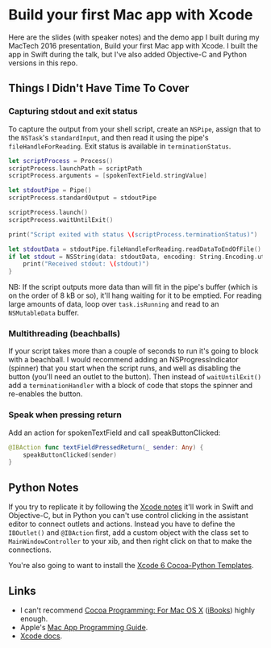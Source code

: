 Build your first Mac app with Xcode
===================================

Here are the slides (with speaker notes) and the demo app I built during my MacTech 2016 presentation, Build your first Mac app with Xcode. I built the app in Swift during the talk, but I've also added Objective-C and Python versions in this repo.


Things I Didn't Have Time To Cover
----------------------------------


### Capturing stdout and exit status

To capture the output from your shell script, create an `NSPipe`, assign that to the `NSTask`'s `standardInput`, and then read it using the pipe's `fileHandleForReading`. Exit status is available in `terminationStatus`.

```swift
let scriptProcess = Process()
scriptProcess.launchPath = scriptPath
scriptProcess.arguments = [spokenTextField.stringValue]

let stdoutPipe = Pipe()
scriptProcess.standardOutput = stdoutPipe

scriptProcess.launch()
scriptProcess.waitUntilExit()

print("Script exited with status \(scriptProcess.terminationStatus)")

let stdoutData = stdoutPipe.fileHandleForReading.readDataToEndOfFile()
if let stdout = NSString(data: stdoutData, encoding: String.Encoding.utf8.rawValue) {
    print("Received stdout: \(stdout)")
}
```

NB: If the script outputs more data than will fit in the pipe's buffer (which is on the order of 8 kB or so), it'll hang waiting for it to be emptied. For reading large amounts of data, loop over `task.isRunning` and read to an `NSMutableData` buffer.


### Multithreading (beachballs)

If your script takes more than a couple of seconds to run it's going to block with a beachball. I would recommend adding an NSProgressIndicator (spinner) that you start when the script runs, and well as disabling the button (you'll need an outlet to the button). Then instead of `waitUntilExit()` add a `terminationHandler` with a block of code that stops the spinner and re-enables the button.


### Speak when pressing return

Add an action for spokenTextField and call speakButtonClicked:

```swift
@IBAction func textFieldPressedReturn(_ sender: Any) {
    speakButtonClicked(sender)
}
```


Python Notes
------------

If you try to replicate it by following the [Xcode notes](Presentation/Xcode%20notes.markdown) it'll work in Swift and Objective-C, but in Python you can't use control clicking in the assistant editor to connect outlets and actions. Instead you have to define the `IBOutlet()` and `@IBAction` first, add a custom object with the class set to `MainWindowController` to your xib, and then right click on that to make the connections.

You're also going to want to install the [Xcode 6 Cocoa-Python Templates](https://github.com/gregneagle/Xcode6CocoaPythonTemplates).


Links
-----

* I can't recommend [Cocoa Programming: For Mac OS X](https://www.bignerdranch.com/we-write/cocoa-programming/) ([iBooks](https://itunes.apple.com/us/book/cocoa-programming-for-os-x/id986384909?mt=11)) highly enough.
* Apple's [Mac App Programming Guide](https://developer.apple.com/library/content/documentation/General/Conceptual/MOSXAppProgrammingGuide/Introduction/Introduction.html).
* [Xcode docs](http://help.apple.com/xcode/mac/8.0/).
